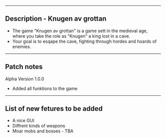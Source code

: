 -------------------------------
Description - Knugen av grottan
-------------------------------

  - The game "Knugen av grottan" is a game sett in the medieval age, where you take the role as "Knugen" a king lost     in a cave.
  - Your goal is to esqape the cave, fighting through hordes and hoards of enemies.
  
-----------
Patch notes
-----------

  Alpha Version 1.0.0
  - Added all funktions to the game

-------------------------------
List of new fetures to be added
------------------------------- 

- A nice GUI 
- Diffrent kinds of weapons
- Moar mobs and bosses - TBA
